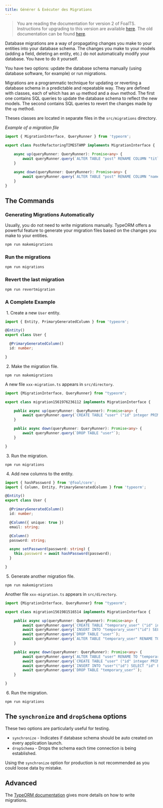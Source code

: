 ```yaml
---
title: Générer & Exécuter des Migrations
---
```


> You are reading the documentation for version 2 of FoalTS. Instructions for upgrading to this version are available [here](../upgrade-to-v2/README.md). The old documentation can be found [here](https://github.com/FoalTS/foal/tree/v1.x/docs).

Database migrations are a way of propagating changes you make to your entities into your database schema. The changes you make to your models (adding a field, deleting an entity, etc.) do not automatically modify your database. You have to do it yourself.

You have two options: update the database schema manually (using database software, for example) or run migrations.

Migrations are a programmatic technique for updating or reverting a database schema in a predictable and repeatable way. They are defined with classes, each of which has an `up` method and a `down` method. The first one contains SQL queries to update the database schema to reflect the new models. The second contains SQL queries to revert the changes made by the `up` method.

Theses classes are located in separate files in the `src/migrations` directory.

*Example of a migration file*
```typescript
import { MigrationInterface, QueryRunner } from 'typeorm';

export class PostRefactoringTIMESTAMP implements MigrationInterface {
    
    async up(queryRunner: QueryRunner): Promise<any> {
        await queryRunner.query(`ALTER TABLE "post" RENAME COLUMN "title" TO "name"`);
    }

    async down(queryRunner: QueryRunner): Promise<any> { 
        await queryRunner.query(`ALTER TABLE "post" RENAME COLUMN "name" TO "title"`); // reverts things made in "up" method
    }
}
```

## The Commands

### Generating Migrations Automatically

Usually, you do not need to write migrations manually. TypeORM offers a powerful feature to generate your migration files based on the changes you make to your entities.

```sh
npm run makemigrations
```

### Run the migrations

```sh
npm run migrations
```

### Revert the last migration

```sh
npm run revertmigration
```

### A Complete Example

&nbsp;1. Create a new `User` entity.

```typescript
import { Entity, PrimaryGeneratedColumn } from 'typeorm';

@Entity()
export class User {

  @PrimaryGeneratedColumn()
  id: number;

}
```

&nbsp;2. Make the migration file.

```
npm run makemigrations
```

A new file `xxx-migration.ts` appears in `src/directory`.

```typescript
import {MigrationInterface, QueryRunner} from "typeorm";

export class migration1561976236112 implements MigrationInterface {

    public async up(queryRunner: QueryRunner): Promise<any> {
        await queryRunner.query(`CREATE TABLE "user" ("id" integer PRIMARY KEY AUTOINCREMENT NOT NULL)`);
    }

    public async down(queryRunner: QueryRunner): Promise<any> {
        await queryRunner.query(`DROP TABLE "user"`);
    }

}

```

&nbsp;3. Run the migration.

```
npm run migrations
```

&nbsp;4. Add new columns to the entity.

```typescript
import { hashPassword } from '@foal/core';
import { Column, Entity, PrimaryGeneratedColumn } from 'typeorm';

@Entity()
export class User {

  @PrimaryGeneratedColumn()
  id: number;

  @Column({ unique: true })
  email: string;

  @Column()
  password: string;

  async setPassword(password: string) {
    this.password = await hashPassword(password);
  }

}

```

&nbsp;5. Generate another migration file.

```
npm run makemigrations
```

Another file `xxx-migration.ts` appears in `src/directory`.

```typescript
import {MigrationInterface, QueryRunner} from "typeorm";

export class migration1561981516514 implements MigrationInterface {

    public async up(queryRunner: QueryRunner): Promise<any> {
        await queryRunner.query(`CREATE TABLE "temporary_user" ("id" integer PRIMARY KEY AUTOINCREMENT NOT NULL, "email" varchar NOT NULL, "password" varchar NOT NULL, CONSTRAINT "UQ_ed766a9782779b8390a2a81f444" UNIQUE ("email"))`);
        await queryRunner.query(`INSERT INTO "temporary_user"("id") SELECT "id" FROM "user"`);
        await queryRunner.query(`DROP TABLE "user"`);
        await queryRunner.query(`ALTER TABLE "temporary_user" RENAME TO "user"`);
    }

    public async down(queryRunner: QueryRunner): Promise<any> {
        await queryRunner.query(`ALTER TABLE "user" RENAME TO "temporary_user"`);
        await queryRunner.query(`CREATE TABLE "user" ("id" integer PRIMARY KEY AUTOINCREMENT NOT NULL)`);
        await queryRunner.query(`INSERT INTO "user"("id") SELECT "id" FROM "temporary_user"`);
        await queryRunner.query(`DROP TABLE "temporary_user"`);
    }

}

```

&nbsp;6. Run the migration.

```
npm run migrations
```

## The `synchronize` and `dropSchema` options

These two options are particularly useful for testing.

- `synchronize` - Indicates if database schema should be auto created on every application launch.
- `dropSchema` - Drops the schema each time connection is being established.

Using the `synchronize` option for production is not recommended as you could loose data by mistake.

## Advanced

The [TypeORM documentation](http://typeorm.io/#/migrations) gives more details on how to write migrations.
